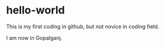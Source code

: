 # hello-world
This is my first coding in github, but not novice in coding field.

I am now in Gopalganj. 

